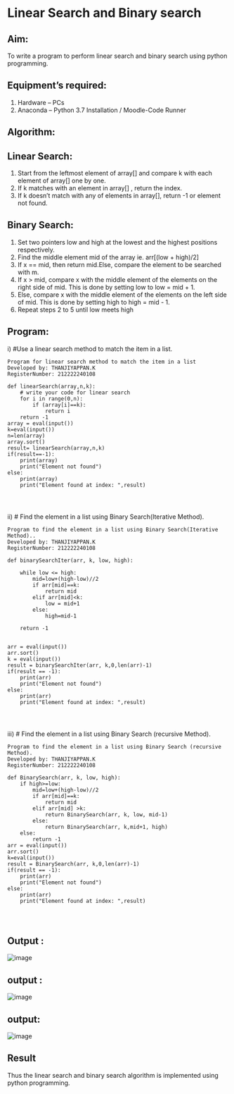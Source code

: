 # Linear Search and Binary search
## Aim:
To write a program to perform linear search and binary search using python programming.
## Equipment’s required:
1.	Hardware – PCs
2.	Anaconda – Python 3.7 Installation / Moodle-Code Runner
## Algorithm:
## Linear Search:
1.	Start from the leftmost element of array[] and compare k with each element of array[] one by one.
2.	If k matches with an element in array[] , return the index.
3.	If k doesn’t match with any of elements in array[], return -1 or element not found.
## Binary Search:
1.	Set two pointers low and high at the lowest and the highest positions respectively.
2.	Find the middle element mid of the array ie. arr[(low + high)/2]
3.	If x == mid, then return mid.Else, compare the element to be searched with m.
4.	If x > mid, compare x with the middle element of the elements on the right side of mid. This is done by setting low to low = mid + 1.
5.	Else, compare x with the middle element of the elements on the left side of mid. This is done by setting high to high = mid - 1.
6.	Repeat steps 2 to 5 until low meets high
## Program:
i)	#Use a linear search method to match the item in a list.
```
Program for linear search method to match the item in a list
Developed by: THANJIYAPPAN.K
RegisterNumber: 212222240108

def linearSearch(array,n,k):
    # write your code for linear search
    for i in range(0,n):
        if (array[i]==k):
            return i
    return -1        
array = eval(input())
k=eval(input())
n=len(array)
array.sort()
result= linearSearch(array,n,k)
if(result==-1):
    print(array)
    print("Element not found")
else:
    print(array)
    print("Element found at index: ",result)




```
ii)	# Find the element in a list using Binary Search(Iterative Method).
```
Program to find the element in a list using Binary Search(Iterative Method)..
Developed by: THANJIYAPPAN.K
RegisterNumber: 212222240108 

def binarySearchIter(arr, k, low, high):
    
    while low <= high:
        mid=low+(high-low)//2
        if arr[mid]==k:
            return mid
        elif arr[mid]<k:
            low = mid+1
        else:
            high=mid-1

    return -1
    
    
arr = eval(input())
arr.sort()
k = eval(input()) 
result = binarySearchIter(arr, k,0,len(arr)-1)
if(result == -1):
    print(arr)
    print("Element not found")
else:
    print(arr)
    print("Element found at index: ",result)




```
iii)	# Find the element in a list using Binary Search (recursive Method).
```
Program to find the element in a list using Binary Search (recursive Method).
Developed by: THANJIYAPPAN.K
RegisterNumber: 212222240108

def BinarySearch(arr, k, low, high):
    if high>=low:
        mid=low+(high-low)//2
        if arr[mid]==k:
            return mid
        elif arr[mid] >k:
            return BinarySearch(arr, k, low, mid-1)
        else:
            return BinarySearch(arr, k,mid+1, high)
    else:
        return -1
arr = eval(input())
arr.sort()
k=eval(input()) 
result = BinarySearch(arr, k,0,len(arr)-1)
if(result == -1):
    print(arr)
    print("Element not found")
else:
    print(arr)
    print("Element found at index: ",result)




```
## Output :
![image](https://user-images.githubusercontent.com/118343461/235286818-2d63511f-26af-4b28-81e4-9ed22e1ec731.png)

## output :
![image](https://user-images.githubusercontent.com/118343461/235286895-f1c87fc0-f361-4044-b5cb-01ef2b4fd646.png)

## output:
![image](https://user-images.githubusercontent.com/118343461/235286939-2f3d7734-827e-4900-b9d3-d108ed825c6c.png)


## Result
Thus the linear search and binary search algorithm is implemented using python programming.

